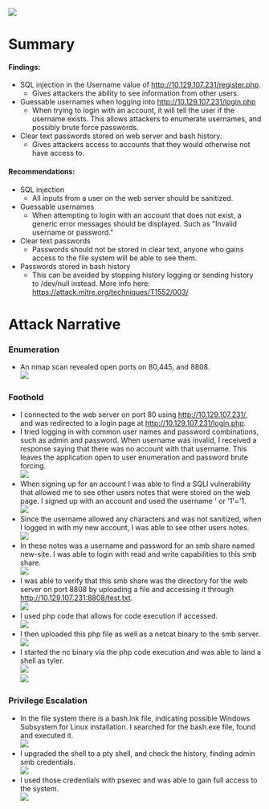 ![](assets/Pasted%20image%2020230919141345.png)
# Summary
#### Findings:
* SQL injection in the Username value of http://10.129.107.231/register.php.
	* Gives attackers the ability to see information from other users.
* Guessable usernames when logging into http://10.129.107.231/login.php
	* When trying to login with an account, it will tell the user if the username exists. This allows attackers to enumerate usernames, and possibly brute force passwords.
* Clear text passwords stored on web server and bash history.
	* Gives attackers access to accounts that they would otherwise not have access to.

#### Recommendations:
* SQL injection
	* All inputs from a user on the web server should be sanitized.
* Guessable usernames
	* When attempting to login with an account that does not exist, a generic error messages should be displayed. Such as "Invalid username or password."
* Clear text passwords
	* Passwords should not be stored in clear text, anyone who gains access to the file system will be able to see them.
* Passwords stored in bash history
	* This can be avoided by stopping history logging or sending history to /dev/null instead. More info here: https://attack.mitre.org/techniques/T1552/003/
# Attack Narrative
### Enumeration
* An nmap scan revealed open ports on 80,445, and 8808.  
   ![](assets/Pasted%20image%2020230919141407.png)

### Foothold
* I connected to the web server on port 80 using http://10.129.107.231/, and was redirected to a login page at http://10.129.107.231/login.php.
* I tried logging in with common user names and password combinations, such as admin and password. When username was invalid, I received a response saying that there was no account with that username. This leaves the application open to user enumeration and password brute forcing.  
  ![](assets/Pasted%20image%2020230919141421.png)
* When signing up for an account I was able to find a SQLI vulnerability that allowed me to see other users notes that were stored on the web page. I signed up with an account and used the username ' or '1'='1.  
   ![](assets/Pasted%20image%2020230919141430.png)
* Since the username allowed any characters and was not sanitized, when I logged in with my new account, I was able to see other users notes.  
![](assets/Pasted%20image%2020230919141441.png)
* In these notes was a username and password for an smb share named new-site. I was able to login with read and write capabilities to this smb share.  
  ![](assets/Pasted%20image%2020230919141449.png)
* I was able to verify that this smb share was the directory for the web server on port 8808 by uploading a file and accessing it through http://10.129.107.231:8808/test.txt.   
  ![](assets/Pasted%20image%2020230919141500.png)
* I used php code that allows for code execution if accessed.  
   ![](assets/Pasted%20image%2020230919141510.png)
* I then uploaded this php file as well as a netcat binary to the smb server.   ![](assets/Pasted%20image%2020230919141520.png)
* I started the nc binary via the php code execution and was able to land a shell as tyler.  
![](assets/Pasted%20image%2020230919141527.png)  
![](assets/Pasted%20image%2020230919141533.png)
### Privilege Escalation
* In the file system there is a bash.lnk file, indicating possible Windows Subsystem for Linux installation. I searched for the bash.exe file, found and executed it.  
![](assets/Pasted%20image%2020230919141541.png)
* I upgraded the shell to a pty shell, and check the history, finding admin smb credentials.  
![](assets/Pasted%20image%2020230919141547.png)
* I used those credentials with psexec and was able to gain full access to the system.  
![](assets/Pasted%20image%2020230919141556.png)